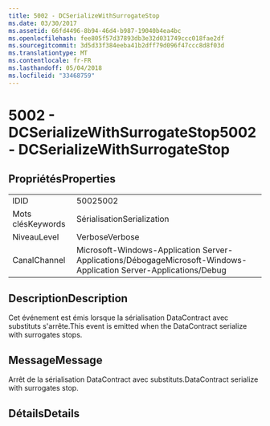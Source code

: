 ```yaml
---
title: 5002 - DCSerializeWithSurrogateStop
ms.date: 03/30/2017
ms.assetid: 66fd4496-8b94-46d4-b987-19040b4ea4bc
ms.openlocfilehash: fee805f57d37893db3e32d031749ccc018fae2df
ms.sourcegitcommit: 3d5d33f384eeba41b2dff79d096f47ccc8d8f03d
ms.translationtype: MT
ms.contentlocale: fr-FR
ms.lasthandoff: 05/04/2018
ms.locfileid: "33468759"
---
```

# <a name="5002---dcserializewithsurrogatestop"></a><span data-ttu-id="4e8fa-102">5002 - DCSerializeWithSurrogateStop</span><span class="sxs-lookup"><span data-stu-id="4e8fa-102">5002 - DCSerializeWithSurrogateStop</span></span>
## <a name="properties"></a><span data-ttu-id="4e8fa-103">Propriétés</span><span class="sxs-lookup"><span data-stu-id="4e8fa-103">Properties</span></span>  
  
|||  
|-|-|  
|<span data-ttu-id="4e8fa-104">ID</span><span class="sxs-lookup"><span data-stu-id="4e8fa-104">ID</span></span>|<span data-ttu-id="4e8fa-105">5002</span><span class="sxs-lookup"><span data-stu-id="4e8fa-105">5002</span></span>|  
|<span data-ttu-id="4e8fa-106">Mots clés</span><span class="sxs-lookup"><span data-stu-id="4e8fa-106">Keywords</span></span>|<span data-ttu-id="4e8fa-107">Sérialisation</span><span class="sxs-lookup"><span data-stu-id="4e8fa-107">Serialization</span></span>|  
|<span data-ttu-id="4e8fa-108">Niveau</span><span class="sxs-lookup"><span data-stu-id="4e8fa-108">Level</span></span>|<span data-ttu-id="4e8fa-109">Verbose</span><span class="sxs-lookup"><span data-stu-id="4e8fa-109">Verbose</span></span>|  
|<span data-ttu-id="4e8fa-110">Canal</span><span class="sxs-lookup"><span data-stu-id="4e8fa-110">Channel</span></span>|<span data-ttu-id="4e8fa-111">Microsoft-Windows-Application Server-Applications/Débogage</span><span class="sxs-lookup"><span data-stu-id="4e8fa-111">Microsoft-Windows-Application Server-Applications/Debug</span></span>|  
  
## <a name="description"></a><span data-ttu-id="4e8fa-112">Description</span><span class="sxs-lookup"><span data-stu-id="4e8fa-112">Description</span></span>  
 <span data-ttu-id="4e8fa-113">Cet événement est émis lorsque la sérialisation DataContract avec substituts s'arrête.</span><span class="sxs-lookup"><span data-stu-id="4e8fa-113">This event is emitted when the DataContract serialize with surrogates stops.</span></span>  
  
## <a name="message"></a><span data-ttu-id="4e8fa-114">Message</span><span class="sxs-lookup"><span data-stu-id="4e8fa-114">Message</span></span>  
 <span data-ttu-id="4e8fa-115">Arrêt de la sérialisation DataContract avec substituts.</span><span class="sxs-lookup"><span data-stu-id="4e8fa-115">DataContract serialize with surrogates stop.</span></span>  
  
## <a name="details"></a><span data-ttu-id="4e8fa-116">Détails</span><span class="sxs-lookup"><span data-stu-id="4e8fa-116">Details</span></span>
